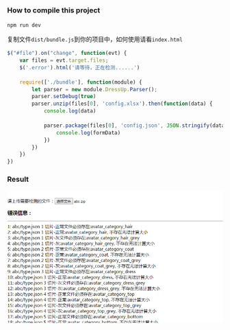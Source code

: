 
### How to compile this project

```bash
npm run dev
```

复制文件```dist/bundle.js```到你的项目中，如何使用请看```index.html```

```js
$("#file").on("change", function(evt) {
    var files = evt.target.files;
    $('.error').html('请等待，正在检测......')

    require(['./bundle'], function(module) {
        let parser = new module.DressUp.Parser();
        parser.setDebug(true)
        parser.unzip(files[0], 'config.xlsx').then(function(data) {
            console.log(data)

            parser.package(files[0], 'config.json', JSON.stringify(data['json'])).then(function(formData) {
                console.log(formData)
            })
        })
    })
})
```

### Result

![测试结果图片](images/result.png)